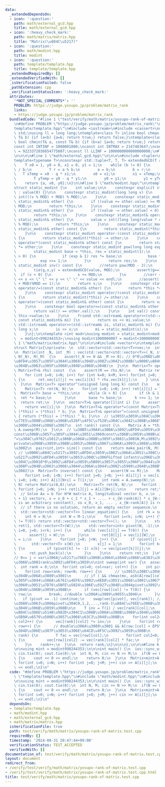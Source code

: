 ```yaml
---
data:
  _extendedDependsOn:
  - icon: ':question:'
    path: math/external_gcd.hpp
    title: math/external_gcd.hpp
  - icon: ':heavy_check_mark:'
    path: math/matrix/matrix.hpp
    title: "Matrix(\u884C\u5217)"
  - icon: ':question:'
    path: math/modint.hpp
    title: modint
  - icon: ':question:'
    path: template/template.hpp
    title: template/template.hpp
  _extendedRequiredBy: []
  _extendedVerifiedWith: []
  _isVerificationFailed: false
  _pathExtension: cpp
  _verificationStatusIcon: ':heavy_check_mark:'
  attributes:
    '*NOT_SPECIAL_COMMENTS*': ''
    PROBLEM: https://judge.yosupo.jp/problem/matrix_rank
    links:
    - https://judge.yosupo.jp/problem/matrix_rank
  bundledCode: "#line 1 \"test/verify/math/matrix/yosupo-rank-of-matrix.test.cpp\"\
    \n#define PROBLEM \"https://judge.yosupo.jp/problem/matrix_rank\"\n\n#line 1 \"\
    template/template.hpp\"\n#include <iostream>\n#include <cassert>\nusing namespace\
    \ std;\nusing ll = long long;\ntemplate<class T> inline bool chmax(T& a, const\
    \ T& b) {if (a<b) {a=b; return true;} return false;}\ntemplate<class T> inline\
    \ bool chmin(T& a, const T& b) {if (b<a) {a=b; return true;} return false;}\n\
    const int INTINF = 1000001000;\nconst int INTMAX = 2147483647;\nconst ll LLMAX\
    \ = 9223372036854775807;\nconst ll LLINF = 1000000000000000000;\n#line 1 \"math/modint.hpp\"\
    \n\n\n\n#line 1 \"math/external_gcd.hpp\"\n\n\n\n#include <tuple>\n\n// g,x,y\n\
    template<typename T>\nconstexpr std::tuple<T, T, T> extendedGCD(T a, T b) {\n\
    \    T x0 = 1, y0 = 0, x1 = 0, y1 = 1;\n    while (b != 0) {\n        T q = a\
    \ / b;\n        T r = a % b;\n        a = b;\n        b = r;\n        \n     \
    \   T xTemp = x0 - q * x1;\n        x0 = x1;\n        x1 = xTemp;\n        \n\
    \        T yTemp = y0 - q * y1;\n        y0 = y1;\n        y1 = yTemp;\n    }\n\
    \    return {a, x0, y0};\n}\n\n#line 5 \"math/modint.hpp\"\n\ntemplate<int MOD>\n\
    struct static_modint {\n    int value;\n\n    constexpr explicit static_modint()\
    \ : value(0) {}\n\n    constexpr static_modint(long long v) {\n        value =\
    \ int(((v % MOD) + MOD) % MOD);\n    }\n\n    constexpr static_modint& operator+=(const\
    \ static_modint& other) {\n        if ((value += other.value) >= MOD) value -=\
    \ MOD;\n        return *this;\n    }\n\n    constexpr static_modint& operator-=(const\
    \ static_modint& other) {\n        if ((value -= other.value) < 0) value += MOD;\n\
    \        return *this;\n    }\n\n    constexpr static_modint& operator*=(const\
    \ static_modint& other) {\n        value = int((long long)value * other.value\
    \ % MOD);\n        return *this;\n    }\n\n    constexpr static_modint operator+(const\
    \ static_modint& other) const {\n        return static_modint(*this) += other;\n\
    \    }\n\n    constexpr static_modint operator-(const static_modint& other) const\
    \ {\n        return static_modint(*this) -= other;\n    }\n\n    constexpr static_modint\
    \ operator*(const static_modint& other) const {\n        return static_modint(*this)\
    \ *= other;\n    }\n\n    constexpr static_modint pow(long long exp) const {\n\
    \        static_modint base = *this, res = static_modint(1);\n        while (exp\
    \ > 0) {\n            if (exp & 1) res *= base;\n            base *= base;\n \
    \           exp >>= 1;\n        }\n        return res;\n    }\n\n    constexpr\
    \ static_modint inv() const {\n        //return pow(MOD - 2);\n        int g,x,y;\n\
    \        tie(g,x,y) = extendedGCD(value, MOD);\n        assert(g==1);\n      \
    \  if (x < 0) {\n            x += MOD;\n        }\n        //cerr << g << \" \"\
    \ << x << \" \" << y << \" \" << value << endl;\n        //assert((((long)x*value)%MOD\
    \ + MOD)%MOD == 1);\n        return x;\n    }\n\n    constexpr static_modint&\
    \ operator/=(const static_modint& other) {\n        return *this *= other.inv();\n\
    \    }\n\n    constexpr static_modint operator/(const static_modint& other) const\
    \ {\n        return static_modint(*this) /= other;\n    }\n\n    constexpr bool\
    \ operator!=(const static_modint& other) const {\n        return val() != other.val();\n\
    \    }\n\n    constexpr bool operator==(const static_modint& other) const {\n\
    \        return val() == other.val();\n    }\n\n    int val() const {\n      return\
    \ this->value;\n    }\n\n    friend std::ostream& operator<<(std::ostream& os,\
    \ const static_modint& mi) {\n        return os << mi.value;\n    }\n\n    friend\
    \ std::istream& operator>>(std::istream& is, static_modint& mi) {\n        long\
    \ long x;\n        is >> x;\n        mi = static_modint(x);\n        return is;\n\
    \    }\n};\n\ntemplate <int mod>\nusing modint = static_modint<mod>;\nusing modint998244353\
    \  = modint<998244353>;\nusing modint1000000007 = modint<1000000007>;\n\n\n#line\
    \ 1 \"math/matrix/matrix.hpp\"\n\n\n\n#include <vector>\n\ntemplate <class T>\n\
    struct Matrix{\nprivate: \n  std::vector<std::vector<T>>vec;\n  int N, M;\npublic:\n\
    \n  Matrix(int _N, int _M) : vec(std::vector<std::vector<T>>(_N, std::vector<T>(_M))),\
    \ N(_N), M(_M)  {\n    assert(_N >= 0 && _M >= 0); // 0*0\u306E\u884C\u5217\u3092\
    \u8FD4\u3057\u305F\u3044\u3068\u304D\u3082\u3042\u308B(\u9006\u884C\u5217\u306A\
    \u304B\u3063\u305F\u3068\u304D\u3068\u304B)\n  }\n\n  Matrix<T> operator*(const\
    \ Matrix<T>& rhs) const  {\n    assert(M == rhs.N);\n    Matrix ret(N,rhs.M);\n\
    \    for (int i=0; i<N; i++) for (int k=0; k<M; k++) for(int j=0; j<rhs.M; j++)\
    \ {\n      ret.vec[i][j] += vec[i][k] * rhs.vec[k][j];\n    } \n\n    return ret;\n\
    \  }\n\n  Matrix<T> operator^(unsigned long long k) const {\n    assert(N == M);\n\
    \    Matrix<T> ret(N, N);\n    for(int i=0; i<N; i++) ret[i][i] = T(1);\n\n  \
    \  Matrix<T> base = *this;\n\n    while (k > 0) {\n      if (k & 1) {\n      \
    \  ret *= base;\n      }\n\n      base *= base;\n      k >>= 1; \n    }\n\n  \
    \  return ret;\n  }\n\n  vector<T>& operator[](int i) {\n    assert(i < N);\n\
    \    return vec[i];\n  }\n\n  Matrix<T>& operator*=(const Matrix<T>& b) { return\
    \ (*this) = (*this) * b; }\n  Matrix<T>& operator^=(const unsigned long long k)\
    \ { return (*this) = (*this) ^ k; }\n\n  // \u3055\u3059\u304C\u306Brank\u3092\
    \u77E5\u308B\u306E\u306B\u526F\u4F5C\u7528\u304C\u3042\u308B\u306E\u306F\u30E4\
    \u30D0\u3044\u306E\u3067\n  int rank() const {\n    Matrix A = *this;\n    return\
    \ A.sweep(M);\n  }\n\n  // \u30B5\u30A4\u30BA\u3092\u8FD4\u3059\u3002N,M\u3092\
    const\u306B\u3057\u305F\u3044\u3051\u3069const\u306B\u3059\u308B\u3068*=\u3084\
    ^=\u304C\u9762\u5012\u306B\u306A\u308B\u305F\u3081\u3001N,M\u3092\u975Econst\u306E\
    private\u306B\u3059\u308B\u3053\u3068\u3067\u306A\u3093\u3068\u304B\u3059\u308B\
    \u3002\n  pair<int,int> size() const {\n    return make_pair(N, M);\n  }\n\n \
    \ // \u9006\u884C\u5217\u3092\u8FD4\u3059\u3002\u306A\u3051\u308C\u30700*0\u884C\
    \u5217\u3092\u8FD4\u3059(\u3053\u308C\u306FGifted infants\u306E\u30DE\u30CD\u3060\
    \u304C\u30010*0\u3092\u8FD4\u3059\u5B09\u3057\u3055\u306F\u3044\u307E\u3044\u3061\
    \u308F\u304B\u3063\u3066\u3044\u306A\u3044\u3002\u5909\u3048\u308B\u304B\u3082\
    \u3002)\n  Matrix<T> inverse() const {\n    assert(N == M);\n    Matrix A(N, 2*N);\n\
    \    for(int i=0; i<N; i++) for(int j=0; j<N; j++) A[i][j] = vec[i][j];\n    for(int\
    \ i=0; i<N; i++) A[i][N+i] = T(1);\n    int rank = A.sweep(N);\n    if (rank <\
    \ N) return Matrix(0,0);\n\n    Matrix<T> ret(N, N);\n    for(int i=0; i<N; i++)\
    \ for(int j=0; j<N; j++) ret[i][j] = A[i][N+j];\n\n    return ret;\n  }  \n\n\
    \  // Solve Ax = b for H*W matrix A, longitudinal vector b, x.\n  // x using {W-rank(A)\
    \ + 1} vectors, x = x_0 + c_1 * x_1 + .... + c_{W-rank(A)} * x_{W-rank(A)} (c\
    \ is an arbitrary constant), so x_0, x_1, ... , x_{W-rank(A)} is returned. \n\
    \  // if there is no solution, return an empty vector sequence.\n  // ref : https://nyaannyaan.github.io/library/matrix/linear-equation.hpp\n\
    \  std::vector<std::vector<T>> linear_equation() {\n    int rk = sweep(M-1);\n\
    \    int H = N;\n    int W = M-1;\n\n    for(int i=rk; i<N; i++) {\n      if (vec[i][W]\
    \ != T(0)) return std::vector<std::vector<T>>(); \n    }\n\n    std::vector<std::vector<T>>\
    \ ret(1, std::vector<T>(W));\n    std::vector<int> pivot(W, -1);\n    for (int\
    \ i=0, j=0; i<rk; i++) {\n      while (vec[i][j] == T(0)) {\n        j++;\n  \
    \      assert(j < W);\n      }\n\n      ret[0][j] = vec[i][W];\n      pivot[j]\
    \ = i;\n    }\n\n    for(int j=0; j<W; j++) {\n      if (pivot[j] == -1) {\n \
    \       std::vector<T> x(W);\n        x[j] = 1;\n        for(int k=0; k<j; k++)\
    \ {\n          if (pivot[k] != -1) x[k] -= vec[pivot[k]][j];\n        }\n\n  \
    \      ret.push_back(x);\n      }\n    }\n\n    return ret;\n  }\n\nprivate:\n\
    // 0<= j < var\u306Aj\u5217\u76EE\u306B\u3064\u3044\u3066\u6383\u304D\u51FA\u3057\
    \u3066\u3001rank\u3092\u8FD4\u3059\n\nint sweep(int var) {\n  assert(var <= M);\n\
    \  int rank = 0;\n\n  for(int col=0; col<var; col++) {\n    int pivot = -1;\n\
    \    for(int row=rank; row<N; row++) {\n      // \u3053\u308C\u304Cdouble\u3068\
    \u304B\u306A\u3089\u3001\n      // if ( && chmax(mx, asb(A[row][col])) ) \u307F\
    \u305F\u3044\u306A\u6761\u4EF6\u3092\u4ED8\u3051\u3066\u3001\u3067\u304D\u308B\
    \u3060\u3051\u7D76\u5BFE\u5024\u306E\u5927\u304D\u3044pivot\u3092\u9078\u3076\u3088\
    \u3046\u306B\u3059\u308B\n      if (vec[row][col] != T(0)) {\n        pivot =\
    \ row;\n        break; //double \u306A\u3089\u9055\u3046\n      }\n    }\n\n \
    \   if (pivot == -1) continue;\n    swap(vec[pivot], vec[rank]); // \u884Cswap\u306B\
    \u3088\u3063\u3066pivot\u304C0,1,2,...,rank-1\u884C\u76EE\u306B\u3042\u308B\u3088\
    \u3046\u306B\u3059\u308B\n\n    T inv = T(1) / vec[rank][col];\n    // pivot\u306E\
    \u884C\u306E\u5148\u982D\u304C1\u306B\u306A\u308B\u3088\u3046\u306B\u884C\u3092\
    \u5B9A\u6570\u500D\u3057\u3066\u63C3\u3048\u308B\n    for(int col2=0; col2<M;\
    \ col2++) {\n      vec[rank][col2] *= inv;\n    }\n\n    for(int row=0; row<N;\
    \ row++) {\n      // double\u306A\u3089\u3001 && A[row:[col] > EPS\u306E\u3068\
    \u304D\u306E\u307F\u3053\u306E\u64CD\u4F5C\u3092\u3059\u308B\n      if (row !=\
    \ rank) {\n        T fac = vec[row][col];\n        for(int col2=0; col2<M; col2++)\
    \ {\n          vec[row][col2] -= vec[rank][col2] * fac;\n        }\n      }\n\
    \    }\n    rank++;\n  }\n\n  return rank;\n}\n\n\n};\n\n\n#line 6 \"test/verify/math/matrix/yosupo-rank-of-matrix.test.cpp\"\
    \n\nusing mint = modint998244353;\n\n\nint main() {\n  ios::sync_with_stdio(0);\
    \ cin.tie(0); cout.tie(0);\n  int N, M; cin >> N >> M;\n  if(N == 0 || M == 0)\
    \ {\n    cout << 0 << endl;\n    return 0;\n  }\n\n  Matrix<mint>A(N,M);\n\n \
    \ for(int i=0; i<N; i++) for(int j=0; j<M; j++) cin >> A[i][j];\n  cout << A.rank()\
    \ << endl;\n}\n"
  code: "#define PROBLEM \"https://judge.yosupo.jp/problem/matrix_rank\"\n\n#include\
    \ \"template/template.hpp\"\n#include \"math/modint.hpp\"\n#include \"math/matrix/matrix.hpp\"\
    \n\nusing mint = modint998244353;\n\n\nint main() {\n  ios::sync_with_stdio(0);\
    \ cin.tie(0); cout.tie(0);\n  int N, M; cin >> N >> M;\n  if(N == 0 || M == 0)\
    \ {\n    cout << 0 << endl;\n    return 0;\n  }\n\n  Matrix<mint>A(N,M);\n\n \
    \ for(int i=0; i<N; i++) for(int j=0; j<M; j++) cin >> A[i][j];\n  cout << A.rank()\
    \ << endl;\n}\n"
  dependsOn:
  - template/template.hpp
  - math/modint.hpp
  - math/external_gcd.hpp
  - math/matrix/matrix.hpp
  isVerificationFile: true
  path: test/verify/math/matrix/yosupo-rank-of-matrix.test.cpp
  requiredBy: []
  timestamp: '2024-08-31 20:47:44+09:00'
  verificationStatus: TEST_ACCEPTED
  verifiedWith: []
documentation_of: test/verify/math/matrix/yosupo-rank-of-matrix.test.cpp
layout: document
redirect_from:
- /verify/test/verify/math/matrix/yosupo-rank-of-matrix.test.cpp
- /verify/test/verify/math/matrix/yosupo-rank-of-matrix.test.cpp.html
title: test/verify/math/matrix/yosupo-rank-of-matrix.test.cpp
---
```

